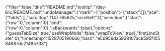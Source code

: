{"filter":false,"title":"README.md","tooltip":"/dev-linc/README.md","undoManager":{"mark":-1,"position":-1,"stack":[]},"ace":{"folds":[],"scrolltop":1147.765625,"scrollleft":0,"selection":{"start":{"row":0,"column":0},"end":{"row":0,"column":0},"isBackwards":false},"options":{"guessTabSize":true,"useWrapMode":false,"wrapToView":true},"firstLineState":0},"timestamp":1528705190666,"hash":"e5b956da5938107ac8595f10584687dc21485703"}